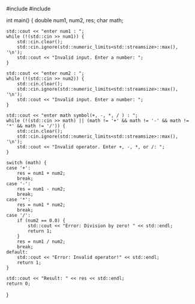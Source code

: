 #include <iostream>
#include <limits>

int main() {
    double num1, num2, res;
    char math;

    std::cout << "enter num1 : ";
    while (!(std::cin >> num1)) {
        std::cin.clear();
        std::cin.ignore(std::numeric_limits<std::streamsize>::max(), '\n');
        std::cout << "Invalid input. Enter a number: ";
    }

    std::cout << "enter num2 : ";
    while (!(std::cin >> num2)) {
        std::cin.clear();
        std::cin.ignore(std::numeric_limits<std::streamsize>::max(), '\n');
        std::cout << "Invalid input. Enter a number: ";
    }

    std::cout << "enter math symbol(+, -, *, / ) : ";
    while (!(std::cin >> math) || (math != '+' && math != '-' && math != '*' && math != '/')) {
        std::cin.clear();
        std::cin.ignore(std::numeric_limits<std::streamsize>::max(), '\n');
        std::cout << "Invalid operator. Enter +, -, *, or /: ";
    }

    switch (math) {
    case '+':
        res = num1 + num2;
        break;
    case '-':
        res = num1 - num2;
        break;
    case '*':
        res = num1 * num2;
        break;
    case '/':
        if (num2 == 0.0) {
            std::cout << "Error: Division by zero! " << std::endl;
            return 1;
        }
        res = num1 / num2;
        break;
    default:
        std::cout << "Error: Invalid operator!" << std::endl;
        return 1;
    }

    std::cout << "Result: " << res << std::endl;
    return 0;
}
